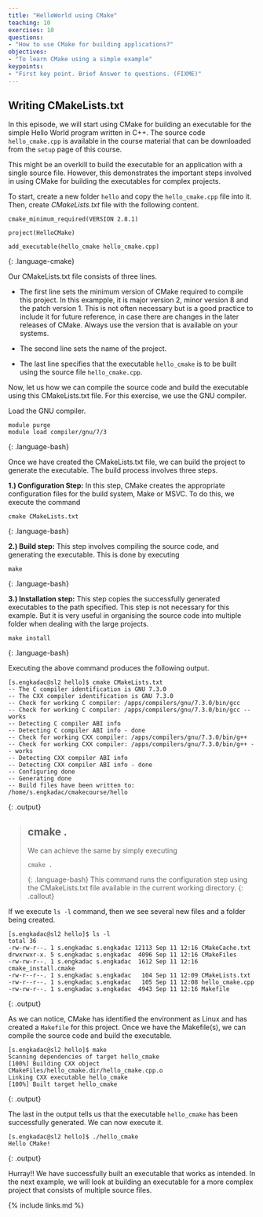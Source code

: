 ```yaml
---
title: "HelloWorld using CMake"
teaching: 10
exercises: 10
questions:
- "How to use CMake for building applications?"
objectives:
- "To learn CMake using a simple example"
keypoints:
- "First key point. Brief Answer to questions. (FIXME)"
---
```


## Writing CMakeLists.txt
In this episode, we will start using CMake for building an executable
for the simple Hello World program written in C++. The source code 
`hello_cmake.cpp` is available in the course material that can be downloaded
from the `setup` page of this course.

This might be an overkill to build the executable for an application 
with a single source file. However, this demonstrates the important steps
involved in using CMake for building the executables for complex projects.


To start, create a new folder `hello` and copy the `hello_cmake.cpp` 
file into it. Then, create *CMakeLists.txt* file with the following content.
~~~
cmake_minimum_required(VERSION 2.8.1)

project(HelloCMake)

add_executable(hello_cmake hello_cmake.cpp)
~~~
{: .language-cmake}

Our CMakeLists.txt file consists of three lines.
* The first line sets the minimum version of CMake required 
  to compile this project. In this exampple, it is major 
  version 2, minor version 8 and the patch version 1.
  This is not often necessary but is a good practice to include 
  it for future reference, in case there are changes in
  the later releases of CMake.
  Always use the version that is available on your systems.

* The second line sets the name of the project.

* The last line specifies that the executable `hello_cmake` is to
  be built using the source file `hello_cmake.cpp`.

Now, let us how we can compile the source code and build the executable
using this CMakeLists.txt file. For this exercise, we use the GNU compiler.

Load the GNU compiler.
~~~
module purge
module load compiler/gnu/7/3
~~~
{: .language-bash}


Once we have created the CMakeLists.txt file, we can build the
project to generate the executable. The build process involves
three steps.

**1.) Configuration Step:** In this step, CMake creates the appropriate
configuration files for the build system, Make or MSVC. To do this,
we execute the command
~~~
cmake CMakeLists.txt
~~~
{: .language-bash}

**2.) Build step:** This step involves compiling the source code,
and generating the executable. This is done by executing
~~~
make
~~~
{: .language-bash}

**3.) Installation step:** This step copies the successfully generated
executables to the path specified. This step is not necessary for this
example. But it is very useful in organising the source code into multiple
folder when dealing with the large projects.
~~~
make install
~~~
{: .language-bash}



Executing the above command produces the following output.
~~~
[s.engkadac@sl2 hello]$ cmake CMakeLists.txt 
-- The C compiler identification is GNU 7.3.0
-- The CXX compiler identification is GNU 7.3.0
-- Check for working C compiler: /apps/compilers/gnu/7.3.0/bin/gcc
-- Check for working C compiler: /apps/compilers/gnu/7.3.0/bin/gcc -- works
-- Detecting C compiler ABI info
-- Detecting C compiler ABI info - done
-- Check for working CXX compiler: /apps/compilers/gnu/7.3.0/bin/g++
-- Check for working CXX compiler: /apps/compilers/gnu/7.3.0/bin/g++ -- works
-- Detecting CXX compiler ABI info
-- Detecting CXX compiler ABI info - done
-- Configuring done
-- Generating done
-- Build files have been written to: /home/s.engkadac/cmakecourse/hello
~~~
{: .output}


> ## cmake .
> We can achieve the same by simply executing
> ~~~
> cmake .
> ~~~
> {: .language-bash}
> This command runs the configuration step using the CMakeLists.txt 
file available in the current working directory.
{: .callout}


If we execute `ls -l` command, then we see several new files
and a folder being created.
~~~
[s.engkadac@sl2 hello]$ ls -l
total 36
-rw-rw-r--. 1 s.engkadac s.engkadac 12113 Sep 11 12:16 CMakeCache.txt
drwxrwxr-x. 5 s.engkadac s.engkadac  4096 Sep 11 12:16 CMakeFiles
-rw-rw-r--. 1 s.engkadac s.engkadac  1612 Sep 11 12:16 cmake_install.cmake
-rw-r--r--. 1 s.engkadac s.engkadac   104 Sep 11 12:09 CMakeLists.txt
-rw-r--r--. 1 s.engkadac s.engkadac   105 Sep 11 12:08 hello_cmake.cpp
-rw-rw-r--. 1 s.engkadac s.engkadac  4943 Sep 11 12:16 Makefile
~~~
{: .output}

As we can notice, CMake has identified the environment as Linux and 
has created a `Makefile` for this project. Once we have the Makefile(s),
we can compile the source code and build the executable.
~~~
[s.engkadac@sl2 hello]$ make
Scanning dependencies of target hello_cmake
[100%] Building CXX object CMakeFiles/hello_cmake.dir/hello_cmake.cpp.o
Linking CXX executable hello_cmake
[100%] Built target hello_cmake
~~~
{: .output}

The last in the output tells us that the executable `hello_cmake` has been
successfully generated. We can now execute it.
~~~
[s.engkadac@sl2 hello]$ ./hello_cmake 
Hello CMake!
~~~
{: .output}


Hurray!! We have successfully built an executable that works as intended.
In the next example, we will look at building an executable for a more 
complex project that consists of multiple source files.

{% include links.md %}

